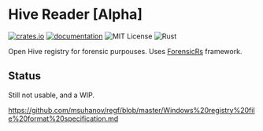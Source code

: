 # Hive Reader [Alpha]
[![crates.io](https://img.shields.io/crates/v/frnsc-hive)](https://crates.io/crates/frnsc-hive) [![documentation](https://docs.rs/frnsc-hive/badge.svg)](https://docs.rs/frnsc-hive) ![MIT License](https://img.shields.io/crates/l/frnsc-hive) ![Rust](https://github.com/forensicrs/frnsc-hive/workflows/Rust/badge.svg?branch=main)


Open Hive registry for forensic purpouses. Uses [ForensicRs](https://github.com/ForensicRS/forensic-rs) framework.

## Status
Still not usable, and a WIP.

https://github.com/msuhanov/regf/blob/master/Windows%20registry%20file%20format%20specification.md